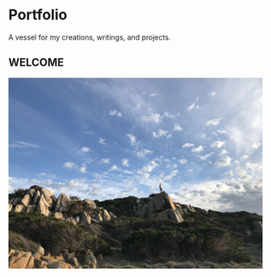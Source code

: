 # Portfolio
A vessel for my creations, writings, and projects.
## WELCOME
![IMG_0024.jpg](/images/IMG_0024.jpg)

